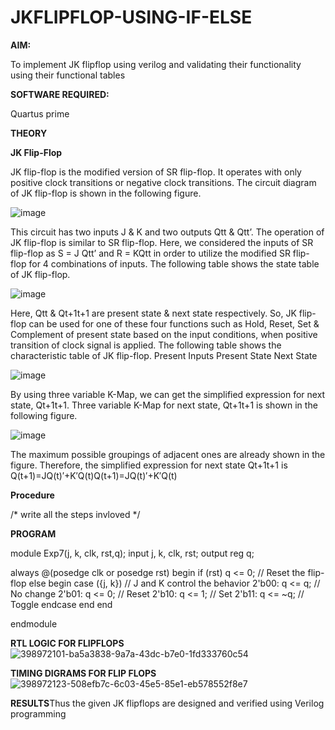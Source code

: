 # JKFLIPFLOP-USING-IF-ELSE

**AIM:** 

To implement  JK flipflop using verilog and validating their functionality using their functional tables

**SOFTWARE REQUIRED:**

Quartus prime

**THEORY**

**JK Flip-Flop**

JK flip-flop is the modified version of SR flip-flop. It operates with only positive clock transitions or negative clock transitions. The circuit diagram of JK flip-flop is shown in the following figure.

![image](https://github.com/naavaneetha/JKFLIPFLOP-USING-IF-ELSE/assets/154305477/a649c30b-232b-4558-b188-fd6c09845180)


This circuit has two inputs J & K and two outputs Qtt & Qtt’. The operation of JK flip-flop is similar to SR flip-flop. Here, we considered the inputs of SR flip-flop as S = J Qtt’ and R = KQtt in order to utilize the modified SR flip-flop for 4 combinations of inputs. The following table shows the state table of JK flip-flop.

![image](https://github.com/naavaneetha/JKFLIPFLOP-USING-IF-ELSE/assets/154305477/c4360742-e8a8-4937-b089-c46c0433f9a3)

 
Here, Qtt & Qt+1t+1 are present state & next state respectively. So, JK flip-flop can be used for one of these four functions such as Hold, Reset, Set & Complement of present state based on the input conditions, when positive transition of clock signal is applied. The following table shows the characteristic table of JK flip-flop. Present Inputs Present State Next State
 
![image](https://github.com/naavaneetha/JKFLIPFLOP-USING-IF-ELSE/assets/154305477/6c275261-a6d5-4c37-a3a7-1e88ca11c4cd)

By using three variable K-Map, we can get the simplified expression for next state, Qt+1t+1. Three variable K-Map for next state, Qt+1t+1 is shown in the following figure.
 
![image](https://github.com/naavaneetha/JKFLIPFLOP-USING-IF-ELSE/assets/154305477/5174f41b-0ce0-4329-a372-6d1943ea6673)

The maximum possible groupings of adjacent ones are already shown in the figure. Therefore, the simplified expression for next state Qt+1t+1 is Q(t+1)=JQ(t)′+K′Q(t)Q(t+1)=JQ(t)′+K′Q(t)

**Procedure**

/* write all the steps invloved */

**PROGRAM**

module Exp7(j, k, clk, rst,q); input j, k, clk, rst; output reg q;

always @(posedge clk or posedge rst) begin if (rst) q <= 0; // Reset the flip-flop else begin case ({j, k}) // J and K control the behavior 2'b00: q <= q; // No change 2'b01: q <= 0; // Reset 2'b10: q <= 1; // Set 2'b11: q <= ~q; // Toggle endcase end end

endmodule

**RTL LOGIC FOR FLIPFLOPS**
![398972101-ba5a3838-9a7a-43dc-b7e0-1fd333760c54](https://github.com/user-attachments/assets/72d0e040-0661-40d2-9c43-8ece8f3c7aec)


**TIMING DIGRAMS FOR FLIP FLOPS**
![398972123-508efb7c-6c03-45e5-85e1-eb578552f8e7](https://github.com/user-attachments/assets/03c30ad0-2dd1-49c1-bb66-2b3b7d7ffe13)


**RESULTS**Thus the given JK flipflops are designed and verified using Verilog programming
